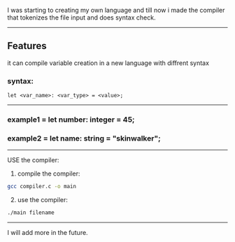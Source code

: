 I was starting to creating my own language
and till now i made the compiler that tokenizes
the file input and does syntax check.

---

## Features
it can compile variable creation
in a new language with diffrent syntax

### syntax:
```text
let <var_name>: <var_type> = <value>;
```

---

### example1 = let number: integer = 45;
### example2 = let name: string = "skinwalker";

---

USE the compiler:
1. compile the compiler:
```bash
gcc compiler.c -o main
```
2. use the compiler:
```bash
./main filename
```

---

I will add more in the future.
